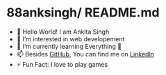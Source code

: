 # 88anksingh/ README.md

- 👋 Hello World! I am Ankita Singh
- 👀 I’m interested in web developement
- 🌱 I’m currently learning Everything 🤣
- 📫 Besides <a href="https://github.com/anksingh88">GitHub</a>, You can find me on  <a href="https://www.linkedin.com/in/ankita-singh-8847381a0/">Linkedln</a>
- ⚡ Fun Fact: I love to play games

